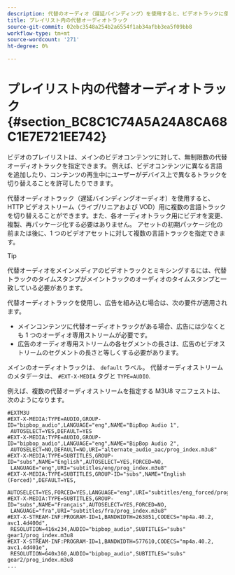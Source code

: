 ```yaml
---
description: 代替のオーディオ（遅延バインディング）を使用すると、ビデオトラックに使用可能なオーディオトラック間で切り替えることができます。 これにより、ユーザーはビデオの再生時に言語トラックを選択できます。
title: プレイリスト内の代替オーディオトラック
source-git-commit: 02ebc3548a254b2a6554f1ab34afbb3ea5f09bb8
workflow-type: tm+mt
source-wordcount: '271'
ht-degree: 0%

---
```


# プレイリスト内の代替オーディオトラック {#section_BC8C1C74A5A24A8CA68C1E7E721EE742}

ビデオのプレイリストは、メインのビデオコンテンツに対して、無制限数の代替オーディオトラックを指定できます。 例えば、ビデオコンテンツに異なる言語を追加したり、コンテンツの再生中にユーザーがデバイス上で異なるトラックを切り替えることを許可したりできます。

代替オーディオトラック（遅延バインディングオーディオ）を使用すると、HTTP ビデオストリーム（ライブ/リニアおよび VOD）用に複数の言語トラックを切り替えることができます。また、各オーディオトラック用にビデオを変更、複製、再パッケージ化する必要はありません。 アセットの初期パッケージ化の前または後に、1 つのビデオアセットに対して複数の言語トラックを指定できます。

>[!TIP]
>
>代替オーディオをメインメディアのビデオトラックとミキシングするには、代替トラックのタイムスタンプがメイントラックのオーディオのタイムスタンプと一致している必要があります。

代替オーディオトラックを使用し、広告を組み込む場合は、次の要件が適用されます。

* メインコンテンツに代替オーディオトラックがある場合、広告には少なくとも 1 つのオーディオ専用ストリームが必要です。
* 広告のオーディオ専用ストリームの各セグメントの長さは、広告のビデオストリームのセグメントの長さと等しくする必要があります。

メインのオーディオトラックは、 `default` ラベル。 代替オーディオストリームのメタデータは、 `#EXT-X-MEDIA` タグと `TYPE=AUDIO`.

例えば、複数の代替オーディオストリームを指定する M3U8 マニフェストは、次のようになります。

```
#EXTM3U 
#EXT-X-MEDIA:TYPE=AUDIO,GROUP-ID="bipbop_audio",LANGUAGE="eng",NAME="BipBop Audio 1", 
 AUTOSELECT=YES,DEFAULT=YES 
#EXT-X-MEDIA:TYPE=AUDIO,GROUP-ID="bipbop_audio",LANGUAGE="eng",NAME="BipBop Audio 2", 
 AUTOSELECT=NO,DEFAULT=NO,URI="alternate_audio_aac/prog_index.m3u8" 
#EXT-X-MEDIA:TYPE=SUBTITLES,GROUP-ID="subs",NAME="English",AUTOSELECT=YES,FORCED=NO, 
 LANGUAGE="eng",URI="subtitles/eng/prog_index.m3u8" 
#EXT-X-MEDIA:TYPE=SUBTITLES,GROUP-ID="subs",NAME="English (Forced)",DEFAULT=YES, 
 AUTOSELECT=YES,FORCED=YES,LANGUAGE="eng",URI="subtitles/eng_forced/prog_index.m3u8" 
#EXT-X-MEDIA:TYPE=SUBTITLES,GROUP-ID="subs",NAME="Français",AUTOSELECT=YES,FORCED=NO, 
 LANGUAGE="fra",URI="subtitles/fra/prog_index.m3u8" 
#EXT-X-STREAM-INF:PROGRAM-ID=1,BANDWIDTH=263851,CODECS="mp4a.40.2, avc1.4d400d", 
 RESOLUTION=416x234,AUDIO="bipbop_audio",SUBTITLES="subs"  
gear1/prog_index.m3u8 
#EXT-X-STREAM-INF:PROGRAM-ID=1,BANDWIDTH=577610,CODECS="mp4a.40.2, avc1.4d401e", 
 RESOLUTION=640x360,AUDIO="bipbop_audio",SUBTITLES="subs" 
gear2/prog_index.m3u8 
... 
```

